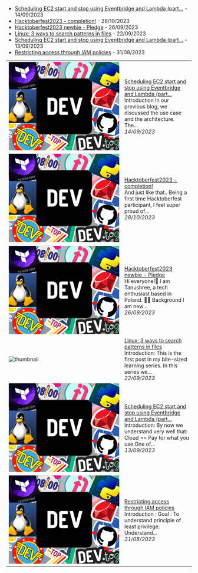 
- [Scheduling EC2 start and stop using Eventbridge and Lambda (part...](https://dev.to/aws-builders/scheduling-ec2-start-and-stop-using-eventbridge-and-lambda-part-2-of-2-344) - 14/09/2023
- [Hacktoberfest2023 - completion!](https://dev.to/tanushree_aggarwal/hacktoberfest2023-completion-4pe6) - 28/10/2023
- [Hacktoberfest2023 newbie - Pledge](https://dev.to/tanushree_aggarwal/hacktoberfest2023-newbie-pledge-2g2c) - 26/09/2023
- [Linux: 3 ways to search patterns in files](https://dev.to/tanushree_aggarwal/linux-3-ways-to-search-patterns-in-files-1do0) - 22/09/2023
- [Scheduling EC2 start and stop using Eventbridge and Lambda (part...](https://dev.to/aws-builders/scheduling-ec2-start-and-stop-using-eventbridge-and-lambda-part-1-of-2-30he) - 13/09/2023
- [Restricting access through IAM policies](https://dev.to/aws-builders/restricting-access-through-iam-policies-3p0o) - 31/08/2023

<table>
        <tr>
            <td width="300px"><img src="data/images/default-thumbnail.png" alt="thumbnail"></td>
            <td>
                <a href="https://dev.to/aws-builders/scheduling-ec2-start-and-stop-using-eventbridge-and-lambda-part-2-of-2-344">Scheduling EC2 start and stop using Eventbridge and Lambda (part...</a>
                <div>Introduction   In our previous blog, we discussed the use case and the architecture. The...</div>
                <div><i>14/09/2023</i></div>
            </td>
        </tr>
        <tr>
            <td width="300px"><img src="data/images/default-thumbnail.png" alt="thumbnail"></td>
            <td>
                <a href="https://dev.to/tanushree_aggarwal/hacktoberfest2023-completion-4pe6">Hacktoberfest2023 - completion!</a>
                <div>And just like that..    Being a first time Hacktoberfest participant, I feel super proud of...</div>
                <div><i>28/10/2023</i></div>
            </td>
        </tr>
        <tr>
            <td width="300px"><img src="data/images/default-thumbnail.png" alt="thumbnail"></td>
            <td>
                <a href="https://dev.to/tanushree_aggarwal/hacktoberfest2023-newbie-pledge-2g2c">Hacktoberfest2023 newbie - Pledge</a>
                <div>Hi everyone!👋 I am Tanushree, a tech enthusiast based in Poland. 👩‍💻           Background   I am new...</div>
                <div><i>26/09/2023</i></div>
            </td>
        </tr>
        <tr>
            <td width="300px"><img src="https://res.cloudinary.com/practicaldev/image/fetch/s--cJ2j40SG--/c_imagga_scale,f_auto,fl_progressive,h_420,q_auto,w_1000/https://dev-to-uploads.s3.amazonaws.com/uploads/articles/s5ys2rqks4pdh64z6e36.jpg" alt="thumbnail"></td>
            <td>
                <a href="https://dev.to/tanushree_aggarwal/linux-3-ways-to-search-patterns-in-files-1do0">Linux: 3 ways to search patterns in files</a>
                <div>Introduction:   This is the first post in my bite-sized learning series. In this series we...</div>
                <div><i>22/09/2023</i></div>
            </td>
        </tr>
        <tr>
            <td width="300px"><img src="data/images/default-thumbnail.png" alt="thumbnail"></td>
            <td>
                <a href="https://dev.to/aws-builders/scheduling-ec2-start-and-stop-using-eventbridge-and-lambda-part-1-of-2-30he">Scheduling EC2 start and stop using Eventbridge and Lambda (part...</a>
                <div>Introduction:   By now we understand very well that: Cloud == Pay for what you use One of...</div>
                <div><i>13/09/2023</i></div>
            </td>
        </tr>
        <tr>
            <td width="300px"><img src="data/images/default-thumbnail.png" alt="thumbnail"></td>
            <td>
                <a href="https://dev.to/aws-builders/restricting-access-through-iam-policies-3p0o">Restricting access through IAM policies</a>
                <div>Introduction :            Goal :    To understand principle of least privilege.  Understand...</div>
                <div><i>31/08/2023</i></div>
            </td>
        </tr>
</table>
